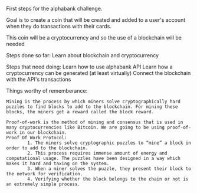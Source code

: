 First steps for the alphabank challenge.

Goal is to create a coin that will be created and added to a user's account when they do transactions with their cards.

This coin will be a cryptocurrency and so the use of a blockchain will be needed

Steps done so far: 
    Learn about blockchain and cryptocurrency

Steps that need doing: 
    Learn how to use alphabank API 
    Learn how a cryptocurrency can be generated (at least virtually)
    Connect the blockchain with the API's transactions 

Things worthy of rememberance: 

    Mining is the process by which miners solve cryptographically hard puzzles to find blocks to add to the blockchain. For mining these blocks, the miners get a reward called the block reward.

    Proof-of-work is the method of mining and consensus that is used in many cryptocurrencies like Bitcoin. We are going to be using proof-of-work in our blockchain.
    Proof Of Work Protocol: 
            1. The miners solve cryptographic puzzles to “mine” a block in order to add to the blockchain.
            2. This process requires immense amount of energy and computational usage. The puzzles have been designed in a way which makes it hard and taxing on the system.
            3. When a miner solves the puzzle, they present their block to the network for verification. 
            4. Verifying whether the block belongs to the chain or not is an extremely simple process.
